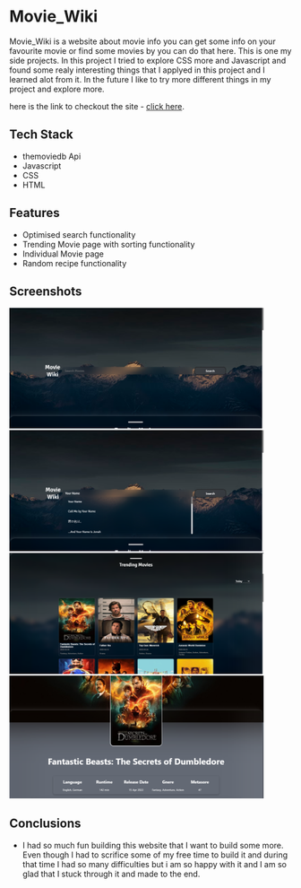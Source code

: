 # Movie_Wiki

Movie_Wiki is a website about movie info you can get some info on your favourite movie or find some movies by you can do that here.
This is one my side projects. In this project I tried to explore CSS more and Javascript and found some realy interesting things 
that I applyed in this project and I learned alot from it. In the future I like to try more different things in my project and explore more.

here is the link to checkout the site - [click here](https://deluxe-biscochitos-466513.netlify.app).

## Tech Stack
- themoviedb Api
- Javascript
- CSS 
- HTML

## Features

- Optimised search functionality
- Trending Movie page with sorting functionality
- Individual Movie page
- Random recipe functionality

## Screenshots
<img src="images/MovieWiki1.png" width="90%">
</br>
<img src="images/MovieWiki2.png" width="90%">
</br>
<img src="images/MovieWiki3.png" width="90%">
</br>
<img src="images/MovieWiki4.png" width="90%">

## Conclusions
- I had so much fun building this website that I want to build some more. Even though I had to scrifice some of my free time to build it
  and during that time I had so many difficulties but i am so happy with it and I am so glad that I stuck through it and made to the end.

